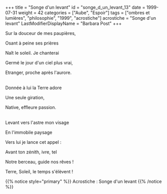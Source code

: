 +++
title = "Songe d'un levant"
id = "songe_d_un_levant_13"
date = 1999-07-31
weight = 42
categories = ["Aube", "Espoir"]
tags = ["ombres et lumières", "philosophie", "1999", "acrostiche"]
acrostiche = "Songe d'un levant"
LastModifierDisplayName = "Barbara Post"
+++

Sur la douceur de mes paupières,

Osant à peine ses prières

Naît le soleil. Je chanterai

Germé le jour d'un ciel plus vrai,

Etranger, proche après l'aurore.

 \
Donnée à lui la Terre adore

Une seule giration,

Native, effleure passion.

 \
Levant vers l'astre mon visage

En l'immobile paysage

Vers lui je lance cet appel :

Avant ton zénith, ivre, tel

Notre berceau, guide nos rêves !

Terre, Soleil, le temps s'élèvent !

{{% notice style="primary" %}}
Acrostiche : Songe d'un levant
{{% /notice %}}
